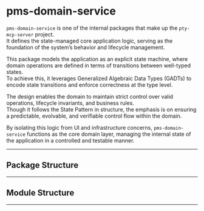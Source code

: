 # pms-domain-service

`pms-domain-service` is one of the internal packages that make up the `pty-mcp-server` project.  
It defines the state-managed core application logic, serving as the foundation of the system’s behavior and lifecycle management.

This package models the application as an explicit state machine, where domain operations are defined in terms of transitions between well-typed states.  
To achieve this, it leverages Generalized Algebraic Data Types (GADTs) to encode state transitions and enforce correctness at the type level.

The design enables the domain to maintain strict control over valid operations, lifecycle invariants, and business rules.  
Though it follows the State Pattern in structure, the emphasis is on ensuring a predictable, evolvable, and verifiable control flow within the domain.

By isolating this logic from UI and infrastructure concerns, `pms-domain-service` functions as the core domain layer, managing the internal state of the application in a controlled and testable manner.

---

## Package Structure

---

## Module Structure

---

